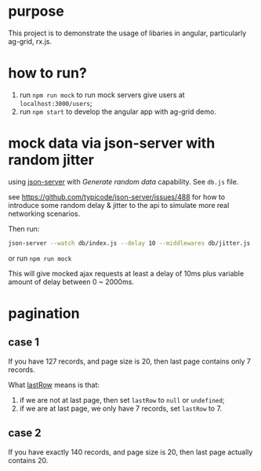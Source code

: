 # purpose

This project is to demonstrate the usage of libaries in angular, particularly ag-grid, rx.js.

# how to run?

1. run `npm run mock` to run mock servers give users at `localhost:3000/users`;
2. run `npm start` to develop the angular app with ag-grid demo.

# mock data via json-server with random jitter

using [json-server](https://www.npmjs.com/package/json-server) with *Generate random data* capability. See `db.js` file.

see https://github.com/typicode/json-server/issues/488 for how to introduce some random delay & jitter to the api to simulate more real networking scenarios.

Then run:

```bash
json-server --watch db/index.js --delay 10 --middlewares db/jitter.js
```

or run `npm run mock`

This will give mocked ajax requests at least a delay of 10ms plus variable amount of delay between 0 ~ 2000ms.

# pagination

## case 1

If you have 127 records, and page size is 20, then last page contains only 7 records.

What [lastRow](https://www.ag-grid.com/angular-data-grid/infinite-scrolling/#setting-last-row-index) means is that:
1. if we are not at last page, then set `lastRow` to `null` or `undefined`;
2. if we are at last page, we only have 7 records, set `lastRow` to 7.

## case 2

If you have exactly 140 records, and page size is 20, then last page actually contains 20.
